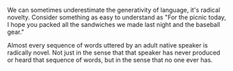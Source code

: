 We can sometimes underestimate the generativity of language, it's radical 
novelty. Consider something as easy to understand as "For the picnic today, 
I hope you packed all the sandwiches we made last night and the baseball gear."

Almost every sequence of words uttered by an adult native speaker is radically 
novel. Not just in the sense that that speaker has never produced or heard that 
sequence of words, but in the sense that no one ever has.
